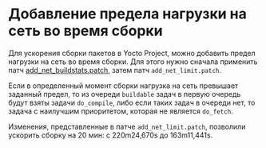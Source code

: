 # Добавление предела нагрузки на сеть во время сборки

Для ускорения сборки пакетов в Yocto Project, можно добавить предел нагрузки на сеть во время сборки. Для этого нужно
сначала применить
патч [add_net_buildstats.patch](https://github.com/moevm/os_profiling/blob/1aa71b1f78111d2f731c0d86d5c1c60c3e091860/src/yocto-patches/add_net_buildstats.patch),
затем патч `add_net_limit.patch`.

Если в определенный момент сборки нагрузка на сеть превышает заданный предел, то из очереди `buildable` задач в первую
очередь будут взяты задачи `do_compile`, либо если таких задач в очереди нет, то задача с наилучшим приоритетом, которая
не является `do_fetch`.

Изменения, представленные в патче `add_net_limit.patch`, позволили ускорить сборку на 20 мин: с 220m24,670s до
163m11,441s.